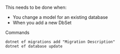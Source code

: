 This needs to be done when:

- You change a model for an existing database
- When you add a new DbSet

Commands

    dotnet ef migrations add "Migration Description"
    dotnet ef database update

